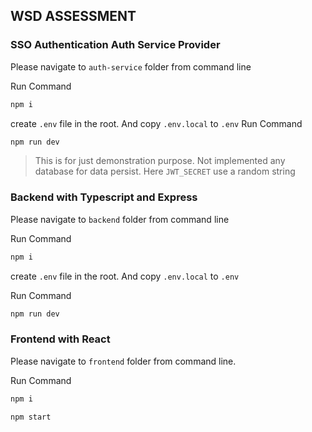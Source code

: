 ## WSD ASSESSMENT

### SSO Authentication Auth Service Provider

Please navigate to `auth-service` folder from command line

Run Command

```sh
npm i
```

create `.env` file in the root. And copy `.env.local` to `.env`
Run Command

```sh
npm run dev
```

> This is for just demonstration purpose.
> Not implemented any database for data persist.
> Here `JWT_SECRET` use a random string

### Backend with Typescript and Express

Please navigate to `backend` folder from command line

Run Command

```sh
npm i
```

create `.env` file in the root. And copy `.env.local` to `.env`

Run Command

```sh
npm run dev
```

### Frontend with React

Please navigate to `frontend` folder from command line.

Run Command

```sh
npm i
```

```sh
npm start
```
